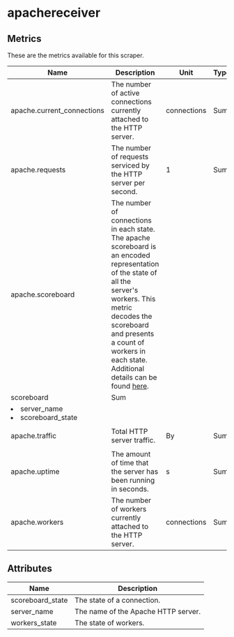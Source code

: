 [comment]: <> (Code generated by mdatagen. DO NOT EDIT.)

# apachereceiver

## Metrics

These are the metrics available for this scraper.

| Name | Description | Unit | Type | Attributes |
| ---- | ----------- | ---- | ---- | ---------- |
| apache.current_connections | The number of active connections currently attached to the HTTP server. | connections | Sum | <ul> <li>server_name</li> </ul> |
| apache.requests | The number of requests serviced by the HTTP server per second. | 1 | Sum | <ul> <li>server_name</li> </ul> |
| apache.scoreboard | The number of connections in each state. The apache scoreboard is an encoded representation of the state of all the server's workers. This metric decodes the scoreboard and presents a count of workers in each state. Additional details can be found [here](https://support.cpanel.net/hc/en-us/articles/360052040234-Understanding-the-Apache-scoreboard).
 | scoreboard | Sum | <ul>
 <li>server_name</li> <li>scoreboard_state</li> </ul> |
| apache.traffic | Total HTTP server traffic. | By | Sum | <ul> <li>server_name</li> </ul> |
| apache.uptime | The amount of time that the server has been running in seconds. | s | Sum | <ul> <li>server_name</li> </ul> |
| apache.workers | The number of workers currently attached to the HTTP server. | connections | Sum | <ul> <li>server_name</li> <li>workers_state</li> </ul> |

## Attributes

| Name | Description |
| ---- | ----------- |
| scoreboard_state | The state of a connection. |
| server_name | The name of the Apache HTTP server. |
| workers_state | The state of workers. |
